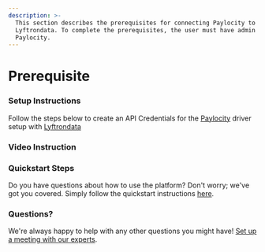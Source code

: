 ```yaml
---
description: >-
  This section describes the prerequisites for connecting Paylocity to
  Lyftrondata. To complete the prerequisites, the user must have admin access to
  Paylocity.
---
```


# Prerequisite

### Setup Instructions

Follow the steps below to create an API Credentials for the [Paylocity](https://lyftron.com/integrations/paylocity/) driver setup with [Lyftrondata](https://www.lyftrondata.com)

### Video Instruction

### Quickstart Steps

Do you have questions about how to use the platform? Don't worry; we've got you covered. Simply follow the quickstart instructions [here](./).

### Questions? <a href="#questions" id="questions"></a>

We're always happy to help with any other questions you might have! [Set up a meeting with our experts](https://www.lyftrondata.com/book-a-meeting/).
